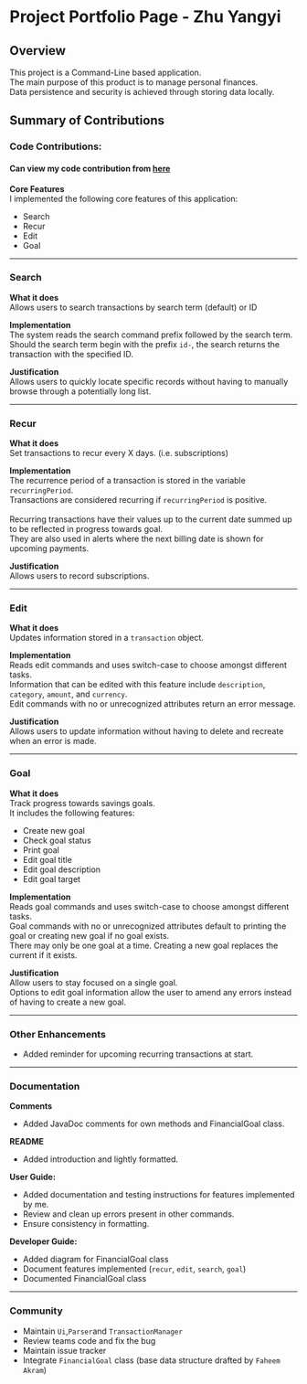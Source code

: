 # Project Portfolio Page - Zhu Yangyi

## Overview
This project is a Command-Line based application. <br>
The main purpose of this product is to manage personal finances. <br>
Data persistence and security is achieved through storing data locally.

## Summary of Contributions
### Code Contributions: 
#### Can view my code contribution from [here](https://nus-cs2113-ay2425s2.github.io/tp-dashboard/?search=yangyi-zhu&breakdown=true)  

**Core Features** <br>
I implemented the following core features of this application:
* Search
* Recur
* Edit
* Goal

---

### Search

**What it does** <br>
Allows users to search transactions by search term (default) or ID

**Implementation** <br>
The system reads the search command prefix followed by the search term. Should the search term begin with the prefix 
`id-`, the search returns the transaction with the specified ID.

**Justification** <br>
Allows users to quickly locate specific records without having to manually browse through a potentially long list.

---

### Recur

**What it does** <br>
Set transactions to recur every X days. (i.e. subscriptions)

**Implementation** <br>
The recurrence period of a transaction is stored in the variable `recurringPeriod`. <br>
Transactions are considered recurring if `recurringPeriod` is positive. <br>
<br>
Recurring transactions have their values up to the current date summed up to be reflected in progress towards goal. <br>
They are also used in alerts where the next billing date is shown for upcoming payments.

**Justification** <br>
Allows users to record subscriptions.

---

### Edit

**What it does** <br>
Updates information stored in a `transaction` object.

**Implementation** <br>
Reads edit commands and uses switch-case to choose amongst different tasks. <br>
Information that can be edited with this feature include `description`, `category`, `amount`, and `currency`. <br>
Edit commands with no or unrecognized attributes return an error message.

**Justification** <br>
Allows users to update information without having to delete and recreate when an error is made.

---

### Goal

**What it does** <br>
Track progress towards savings goals. <br>
It includes the following features:
* Create new goal
* Check goal status
* Print goal
* Edit goal title
* Edit goal description
* Edit goal target

**Implementation** <br>
Reads goal commands and uses switch-case to choose amongst different tasks. <br>
Goal commands with no or unrecognized attributes default to printing the goal or creating new goal if no goal exists. <br>
There may only be one goal at a time. Creating a new goal replaces the current if it exists.

**Justification** <br>
Allow users to stay focused on a single goal. <br>
Options to edit goal information allow the user to amend any errors instead of having to create a new goal.

---

### Other Enhancements
* Added reminder for upcoming recurring transactions at start.

---

### Documentation
**Comments**
* Added JavaDoc comments for own methods and FinancialGoal class. <br>

**README**
* Added introduction and lightly formatted. <br>

**User Guide:**
* Added documentation and testing instructions for features implemented by me.
* Review and clean up errors present in other commands.
* Ensure consistency in formatting. <br>

**Developer Guide:**
* Added diagram for FinancialGoal class
* Document features implemented (`recur`, `edit`, `search`, `goal`)
* Documented FinancialGoal class

---

### Community
* Maintain `Ui`,`Parser`and `TransactionManager`
* Review teams code and fix the bug
* Maintain issue tracker
* Integrate `FinancialGoal` class (base data structure drafted by `Faheem Akram`)

